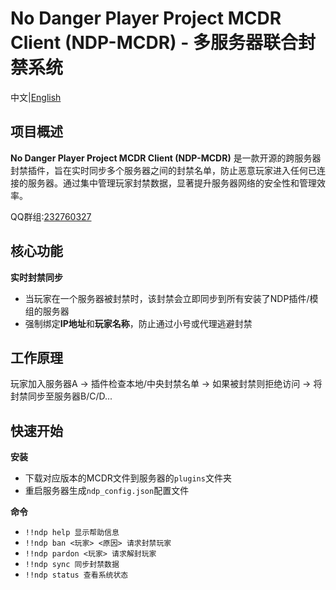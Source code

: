 # No Danger Player Project MCDR Client (NDP-MCDR) - 多服务器联合封禁系统

中文|[English](https://github.com/No-Danger-Player-Project/NDP-MCDR/blob/main/README_EN.md)

## 项目概述
**No Danger Player Project MCDR Client (NDP-MCDR)** 是一款开源的跨服务器封禁插件，旨在实时同步多个服务器之间的封禁名单，防止恶意玩家进入任何已连接的服务器。通过集中管理玩家封禁数据，显著提升服务器网络的安全性和管理效率。

QQ群组:[232760327](https://qm.qq.com/q/mggyhfL6KI)

## 核心功能
**实时封禁同步**
 - 当玩家在一个服务器被封禁时，该封禁会立即同步到所有安装了NDP插件/模组的服务器
 - 强制绑定**IP地址**和**玩家名称**，防止通过小号或代理逃避封禁

## 工作原理
玩家加入服务器A → 插件检查本地/中央封禁名单 → 如果被封禁则拒绝访问 → 将封禁同步至服务器B/C/D...

## 快速开始
**安装**
   - 下载对应版本的MCDR文件到服务器的`plugins`文件夹
   - 重启服务器生成`ndp_config.json`配置文件

**命令**
- `!!ndp help 显示帮助信息`
- `!!ndp ban <玩家> <原因> 请求封禁玩家`
- `!!ndp pardon <玩家> 请求解封玩家`
- `!!ndp sync 同步封禁数据`
- `!!ndp status 查看系统状态`
